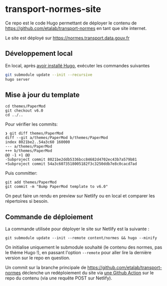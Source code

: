 # transport-normes-site
Ce repo est le code Hugo permettant de déployer le contenu de https://github.com/etalab/transport-normes en tant que site internet.

Le site est déployé sur https://normes.transport.data.gouv.fr


## Développement local

En local, après [avoir installé Hugo](https://gohugo.io/installation/), exécuter les commandes suivantes

```sh
git submodule update --init --recursive
hugo server
```

## Mise à jour du template

```
cd themes/PaperMod
git checkout v6.0
cd ../..
```

Pour vérifier les commits:

```
❯ git diff themes/PaperMod 
diff --git a/themes/PaperMod b/themes/PaperMod
index 8021be2..54a3c60 160000
--- a/themes/PaperMod
+++ b/themes/PaperMod
@@ -1 +1 @@
-Subproject commit 8021be2ddb5336bcc84682d4702ec43b7a579b81
+Subproject commit 54a3c6073518005182f3c3250ddb7e8c0cacd7ad
```

Puis committer:

```
git add themes/PaperMod
git commit -m "Bump PaperMod template to v6.0"
```

On peut faire un rendu en preview sur Netlify ou en local et comparer les répertoires si besoin.

## Commande de déploiement

La commande utilisée pour déployer le site sur Netlify est la suivante :

`git submodule update --init --remote content/normes && hugo --minify`

On initialise uniquement le submodule souhaité (le contenu des normes, pas le thème Hugo !), en passant l'option `--remote` pour aller lire la dernière version sur le repo en question.

Un commit sur la branche principale de https://github.com/etalab/transport-normes déclenche un redéploiement du site via [une Github Action](https://github.com/etalab/transport-normes/blob/main/.github/workflows/github-actions.yml) sur le repo du contenu (via une requête POST sur Netlify).
